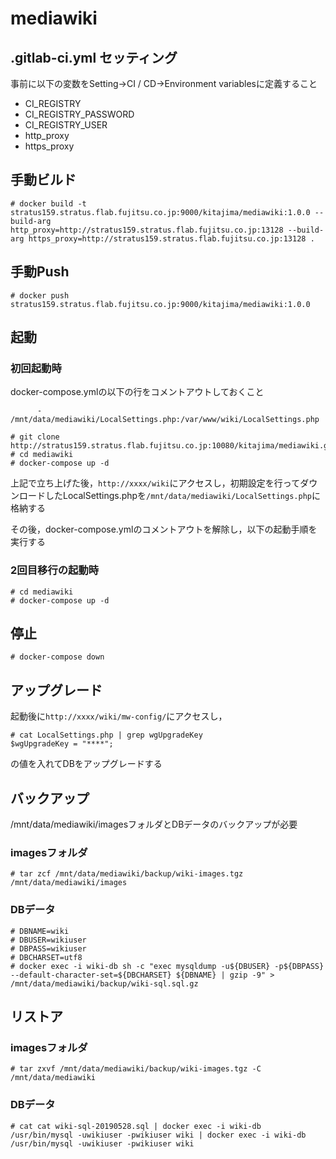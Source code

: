 # mediawiki

## .gitlab-ci.yml セッティング

事前に以下の変数をSetting->CI / CD->Environment variablesに定義すること

- CI_REGISTRY
- CI_REGISTRY_PASSWORD
- CI_REGISTRY_USER
- http_proxy
- https_proxy

## 手動ビルド

```
# docker build -t stratus159.stratus.flab.fujitsu.co.jp:9000/kitajima/mediawiki:1.0.0 --build-arg http_proxy=http://stratus159.stratus.flab.fujitsu.co.jp:13128 --build-arg https_proxy=http://stratus159.stratus.flab.fujitsu.co.jp:13128 .
```

## 手動Push

```
# docker push stratus159.stratus.flab.fujitsu.co.jp:9000/kitajima/mediawiki:1.0.0
```

## 起動
### 初回起動時

docker-compose.ymlの以下の行をコメントアウトしておくこと

```
      - /mnt/data/mediawiki/LocalSettings.php:/var/www/wiki/LocalSettings.php
```


```
# git clone http://stratus159.stratus.flab.fujitsu.co.jp:10080/kitajima/mediawiki.git
# cd mediawiki
# docker-compose up -d
```

上記で立ち上げた後，`http://xxxx/wiki`にアクセスし，初期設定を行ってダウンロードしたLocalSettings.phpを`/mnt/data/mediawiki/LocalSettings.php`に格納する

その後，docker-compose.ymlのコメントアウトを解除し，以下の起動手順を実行する

### 2回目移行の起動時

```
# cd mediawiki
# docker-compose up -d
```

## 停止

```
# docker-compose down
```

## アップグレード

起動後に`http://xxxx/wiki/mw-config/`にアクセスし，

```
# cat LocalSettings.php | grep wgUpgradeKey
$wgUpgradeKey = "****";
```

の値を入れてDBをアップグレードする

## バックアップ

/mnt/data/mediawiki/imagesフォルダとDBデータのバックアップが必要

### imagesフォルダ

```
# tar zcf /mnt/data/mediawiki/backup/wiki-images.tgz /mnt/data/mediawiki/images
```

### DBデータ

```
# DBNAME=wiki
# DBUSER=wikiuser
# DBPASS=wikiuser
# DBCHARSET=utf8
# docker exec -i wiki-db sh -c "exec mysqldump -u${DBUSER} -p${DBPASS} --default-character-set=${DBCHARSET} ${DBNAME} | gzip -9" > /mnt/data/mediawiki/backup/wiki-sql.sql.gz
```

## リストア

### imagesフォルダ

```
# tar zxvf /mnt/data/mediawiki/backup/wiki-images.tgz -C /mnt/data/mediawiki
```

### DBデータ

```
# cat cat wiki-sql-20190528.sql | docker exec -i wiki-db /usr/bin/mysql -uwikiuser -pwikiuser wiki | docker exec -i wiki-db /usr/bin/mysql -uwikiuser -pwikiuser wiki
```